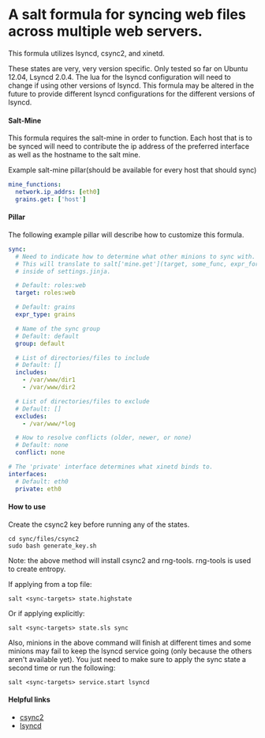 # A salt formula for syncing web files across multiple web servers.

This formula utilizes lsyncd, csync2, and xinetd.

These states are very, very version specific.
Only tested so far on Ubuntu 12.04, Lsyncd 2.0.4. The lua for the lsyncd
configuration will need to change if using other versions of lsyncd. This
formula may be altered in the future to provide different lsyncd
configurations for the different versions of lsyncd.

#### Salt-Mine
This formula requires the salt-mine in order to function. Each host that is to
be synced will need to contribute the ip address of the preferred interface as
well as the hostname to the salt mine.

Example salt-mine pillar(should be available for every host that should sync)
```yaml
mine_functions:
  network.ip_addrs: [eth0]
  grains.get: ['host']
```

#### Pillar
The following example pillar will describe how to customize this formula.
```yaml
sync:
  # Need to indicate how to determine what other minions to sync with.
  # This will translate to salt['mine.get'](target, some_func, expr_form)
  # inside of settings.jinja.

  # Default: roles:web
  target: roles:web

  # Default: grains
  expr_type: grains

  # Name of the sync group
  # Default: default
  group: default

  # List of directories/files to include
  # Default: []
  includes:
    - /var/www/dir1
    - /var/www/dir2

  # List of directories/files to exclude
  # Default: []
  excludes:
    - /var/www/*log

  # How to resolve conflicts (older, newer, or none)
  # Default: none
  conflict: none

# The 'private' interface determines what xinetd binds to.
interfaces:
  # Default: eth0
  private: eth0
```

#### How to use
Create the csync2 key before running any of the states.

```shell
cd sync/files/csync2
sudo bash generate_key.sh
```

Note: the above method will install csync2 and rng-tools. rng-tools is used
to create entropy.

If applying from a top file:
```shell
salt <sync-targets> state.highstate
```
Or if applying explicitly:
```shell
salt <sync-targets> state.sls sync
```

Also, minions in the above command will finish at different times and some minions may fail to keep the lsyncd service going (only because the others aren't available yet). You just need to make sure to apply the sync state a second time or run the following:
```shell
salt <sync-targets> service.start lsyncd
```

#### Helpful links
* [csync2](http://oss.linbit.com/csync2/)
* [lsyncd](https://code.google.com/p/lsyncd/)
